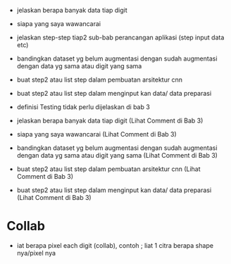- jelaskan berapa banyak data tiap digit 
- siapa yang saya wawancarai
- jelaskan step-step tiap2 sub-bab perancangan aplikasi (step input data etc)
- bandingkan dataset yg belum augmentasi dengan sudah augmentasi dengan data yg sama atau digit yang sama
- buat step2 atau list step dalam pembuatan arsitektur cnn
- buat step2 atau list step dalam menginput kan data/ data preparasi
- definisi Testing tidak perlu dijelaskan di bab 3

- jelaskan berapa banyak data tiap digit (Lihat Comment di Bab 3)
- siapa yang saya wawancarai (Lihat Comment di Bab 3)
- bandingkan dataset yg belum augmentasi dengan sudah augmentasi dengan data yg sama atau digit yang sama (Lihat Comment di Bab 3)
- buat step2 atau list step dalam pembuatan arsitektur cnn (Lihat Comment di Bab 3)
- buat step2 atau list step dalam menginput kan data/ data preparasi (Lihat Comment di Bab 3)


# Collab
- iat berapa pixel each digit (collab), contoh ; liat 1 citra berapa shape nya/pixel nya